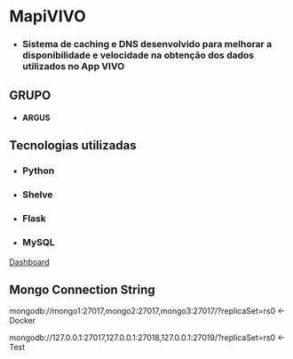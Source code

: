 # MapiVIVO
- ### Sistema de caching e DNS desenvolvido para melhorar a disponibilidade e velocidade na obtenção dos dados utilizados no App VIVO

## GRUPO
- #### ARGUS

## Tecnologias utilizadas
- ### Python 
- ### Shelve
- ### Flask
- ### MySQL

[Dashboard](https://www.figma.com/design/h6qO5j6AJSipmcj67CjQsw/Dashboard-Vivo?node-id=0-1&t=EAlZxUXFMzlfBhkZ-1 )

## Mongo Connection String
mongodb://mongo1:27017,mongo2:27017,mongo3:27017/?replicaSet=rs0 <- Docker

mongodb://127.0.0.1:27017,127.0.0.1:27018,127.0.0.1:27019/?replicaSet=rs0 <- Test